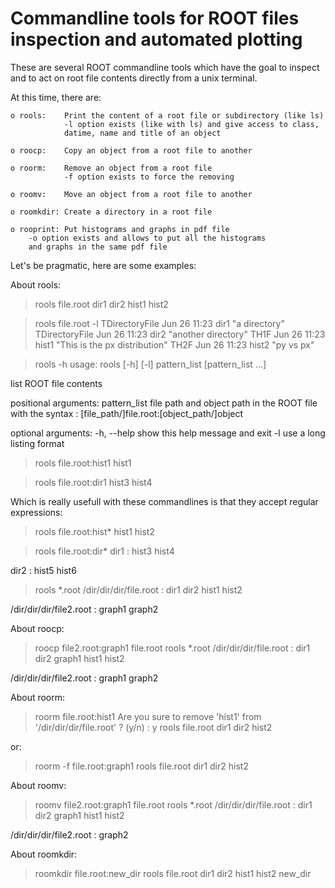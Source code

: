 # Commandline tools for ROOT files inspection and automated plotting

These are several ROOT commandline tools which have the goal to inspect
and to act on root file contents directly from a unix terminal.

At this time, there are:

    o rools:    Print the content of a root file or subdirectory (like ls)
                -l option exists (like with ls) and give access to class,
                datime, name and title of an object

    o roocp:    Copy an object from a root file to another

    o roorm:    Remove an object from a root file
                -f option exists to force the removing

    o roomv:    Move an object from a root file to another

    o roomkdir: Create a directory in a root file

    o rooprint: Put histograms and graphs in pdf file
		-o option exists and allows to put all the histograms
		and graphs in the same pdf file

Let's be pragmatic, here are some examples:

About rools:

> rools file.root
dir1  dir2  hist1 hist2

> rools file.root -l
TDirectoryFile  Jun 26 11:23  dir1   "a directory"
TDirectoryFile  Jun 26 11:23  dir2   "another directory"
TH1F            Jun 26 11:23  hist1  "This is the px distribution"
TH2F            Jun 26 11:23  hist2  "py vs px"

> rools -h
usage: rools [-h] [-l] pattern_list [pattern_list ...]

list ROOT file contents

positional arguments:
  pattern_list  file path and object path in the ROOT file with the syntax :
                [file_path/]file.root:[object_path/]object

optional arguments:
  -h, --help    show this help message and exit
  -l            use a long listing format

> rools file.root:hist1
hist1

> rools file.root:dir1
hist3 hist4

Which is really usefull with these commandlines is that they accept regular expressions:

> rools file.root:hist*
hist1 hist2

> rools file.root:dir*
dir1 :
hist3 hist4

dir2 :
hist5 hist6

> rools *.root
/dir/dir/dir/file.root :
dir1  dir2  hist1 hist2

/dir/dir/dir/file2.root :
graph1 graph2

About roocp:

> roocp file2.root:graph1 file.root
> rools *.root
/dir/dir/dir/file.root :
dir1   dir2   graph1 hist1  hist2

/dir/dir/dir/file2.root :
graph1 graph2


About roorm:

> roorm file.root:hist1
Are you sure to remove 'hist1' from '/dir/dir/dir/file.root' ? (y/n) : y
> rools file.root
dir1  dir2  hist2

or:

> roorm	-f file.root:graph1
> rools	file.root
dir1  dir2  hist2

About roomv:

> roomv file2.root:graph1 file.root
> rools *.root
/dir/dir/dir/file.root :
dir1   dir2   graph1 hist1  hist2

/dir/dir/dir/file2.root :
graph2

About roomkdir:

> roomkdir file.root:new_dir
> rools file.root
dir1    dir2    hist1   hist2   new_dir
